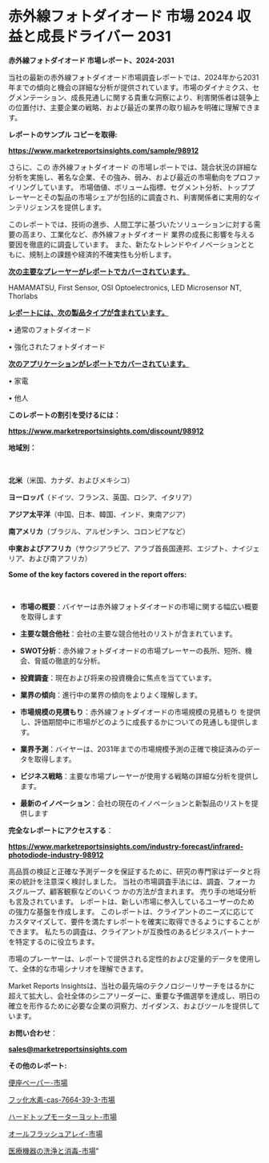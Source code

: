 # 赤外線フォトダイオード 市場 2024 収益と成長ドライバー 2031

<strong>赤外線フォトダイオード 市場レポート、2024-2031</strong>

当社の最新の赤外線フォトダイオード市場調査レポートでは、2024年から2031年までの傾向と機会の詳細な分析が提供されています。市場のダイナミクス、セグメンテーション、成長見通しに関する貴重な洞察により、利害関係者は競争上の位置付け、主要企業の戦略、および最近の業界の取り組みを明確に理解できます。



<strong>レポートのサンプル コピーを取得:</strong> <a href=https://www.marketreportsinsights.com/sample/98912>

<strong><u>https://www.marketreportsinsights.com/sample/98912</u></strong></a>

さらに、この 赤外線フォトダイオード の市場レポートでは、競合状況の詳細な分析を実施し、著名な企業、その強み、弱み、および最近の市場動向をプロファイリングしています。 市場価値、ボリューム指標、セグメント分析、トッププレーヤーとその製品の市場シェアが包括的に調査され、利害関係者に実用的なインテリジェンスを提供します。

このレポートでは、技術の進歩、人間工学に基づいたソリューションに対する需要の高まり、工業化など、赤外線フォトダイオード 業界の成長に影響を与える要因を徹底的に調査しています。 また、新たなトレンドやイノベーションとともに、規制上の課題や経済的不確実性も分析します。



<strong><u>次の主要なプレーヤーがレポートでカバーされています。</u></strong>

HAMAMATSU, First Sensor, OSI Optoelectronics, LED Microsensor NT, Thorlabs



<strong><u><b>レポートには、次の製品タイプが含まれています。</b></u></strong>

• 通常のフォトダイオード

• 強化されたフォトダイオード



<strong><u><b>次のアプリケーションがレポートでカバーされています。</b></u></strong>

• 家電

• 他人



<strong><b>このレポートの割引を受けるには：</b></strong>

<a href=https://www.marketreportsinsights.com/discount/98912>

<strong><u>https://www.marketreportsinsights.com/discount/98912</u></strong></a>



<strong>地域別：</strong>

<strong> </strong>



<strong>北米</strong>（米国、カナダ、およびメキシコ）



<strong>ヨーロッパ</strong>（ドイツ、フランス、英国、ロシア、イタリア）



<strong>アジア太平洋</strong>（中国、日本、韓国、インド、東南アジア）



<strong>南アメリカ</strong>（ブラジル、アルゼンチン、コロンビアなど）



<strong>中東およびアフリカ</strong>（サウジアラビア、アラブ首長国連邦、エジプト、ナイジェリア、および南アフリカ）



<strong>Some of the key factors covered in the report offers:</strong>

<strong> </strong>
<ul>
  <li>

<strong>市場の概要</strong>：バイヤーは赤外線フォトダイオードの市場に関する幅広い概要を取得します</li>
  <li>

<strong>主要な競合他社</strong>：会社の主要な競合他社のリストが含まれています。</li>
  <li>

<strong>SWOT分析</strong>：赤外線フォトダイオードの市場プレーヤーの長所、短所、機会、脅威の徹底的な分析。</li>
  <li>

<strong>投資調査</strong>：現在および将来の投資機会に焦点を当てています。</li>
  <li>

<strong>業界の傾向</strong>：進行中の業界の傾向をよりよく理解します。</li>
  <li>

<strong>市場規模の見積もり</strong>：赤外線フォトダイオードの市場規模の見積もり を提供し、評価期間中に市場がどのように成長するかについての見通しも提供します。</li>
  <li>

<strong>業界予測</strong>：バイヤーは、2031年までの市場規模予測の正確で検証済みのデータを取得します。</li>
  <li>

<strong>ビジネス戦略</strong>：主要な市場プレーヤーが使用する戦略の詳細な分析を提供します。</li>
  <li>

<strong>最新のイノベーション</strong>：会社の現在のイノベーションと新製品のリストを提供します</li>
</ul>


<strong>完全なレポートにアクセスする</strong>：

<a href=https://www.marketreportsinsights.com/industry-forecast/infrared-photodiode-industry-98912>

<strong><u>https://www.marketreportsinsights.com/industry-forecast/infrared-photodiode-industry-98912</u></strong></a>

高品質の検証と正確な予測データを保証するために、研究の専門家はデータと将来の統計を注意深く検討しました。 当社の市場調査手法には、調査、フォーカスグループ、顧客観察などのいくつ かの方法が含まれます。 売り手の地域分析も言及されています。 レポートは、新しい市場に参入しているユーザーのための強力な基盤を作成します。 このレポートは、クライアントのニーズに応じてカスタマイズして、要件を満たすレポートを確実に取得できるようにすることができます。 私たちの調査は、クライアントが互換性のあるビジネスパートナーを特定するのに役立ちます。

市場のプレーヤーは、レポートで提供される定性的および定量的データを使用して、全体的な市場シナリオを理解できます。

Market Reports Insightsは、当社の最先端のテクノロジーリサーチをはるかに超えて拡大し、会社全体のシニアリーダーに、重要な予備選挙を達成し、明日の確立を形作るために必要な企業の洞察力、ガイダンス、およびツールを提供しています。



<strong><b>お問い合わせ</b></strong>：

<a href=mailto:sales@marketreportsinsights.com>

<strong><u>sales@marketreportsinsights.com</u></strong></a>



<strong>その他のレポート:</strong>

<a href=https://www.linkedin.com/pulse/便座ペーパー-市場-2023-総利益と主要ベンダー-2030-trend-tracking-toolbox-24-analysis-oshkf/>便座ペーパー-市場</a>

<a href=https://www.linkedin.com/pulse/フッ化水素-cas-7664-39-3-市場-2023-swot-分析と成長率-2030-fiaaf/>フッ化水素-cas-7664-39-3-市場</a>

<a href=https://www.linkedin.com/pulse/ハードトップモーターヨット-市場-2023-swot-分析と成長率-2030-pr-news-hub-wqyyf/>ハードトップモーターヨット-市場</a>

<a href=https://www.linkedin.com/pulse/オールフラッシュアレイ-市場-2023-総合分析と事業成長戦略-2030-slgsf/>オールフラッシュアレイ-市場</a>

<a href=https://www.linkedin.com/pulse/医療機器の洗浄と消毒-市場-2023-推進要因と成長機会-2030-analytics-achievers-24-analysis-ao1qf/>医療機器の洗浄と消毒-市場</a>"
